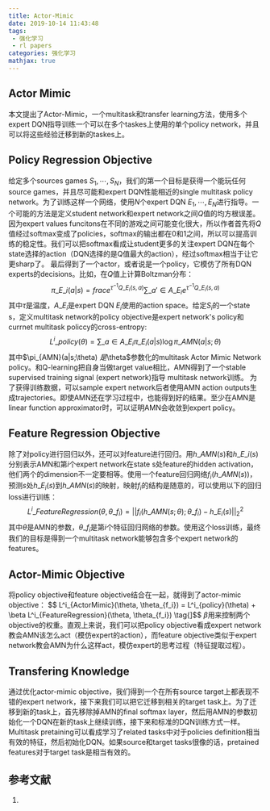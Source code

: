 ```yaml
---
title: Actor-Mimic
date: 2019-10-14 11:43:48
tags:
 - 强化学习
 - rl papers
categories: 强化学习
mathjax: true
---
```


## Actor Mimic
本文提出了Actor-Mimic，一个multitask和transfer learning方法，使用多个expert DQN指导训练一个可以在多个taskes上使用的单个policy network，并且可以将这些经验迁移到新的taskes上。

## Policy Regression Objective
给定多个sources games $S_1, \cdots, S_N$，我们的第一个目标是获得一个能玩任何source games，并且尽可能和expert DQN性能相近的single multitask policy network。为了训练这样一个网络，使用$N$个expert DQN $E_1, \cdots, E_N$进行指导。一个可能的方法是定义student network和expert network之间$Q$值的均方根误差。因为expert values funcitons在不同的游戏之间可能变化很大，所以作者首先将$Q$值经过softmax变成了policies，softmax的输出都在$0$和$1$之间，所以可以提高训练的稳定性。我们可以把softmax看成让student更多的关注expert DQN在每个state选择的action（DQN选择的是Q值最大的action），经过softmax相当于让它更sharp了。
最后得到了一个actor，或者说是一个policy，它模仿了所有DQN experts的decisions。比如，在$Q$值上计算Boltzman分布：
$$\pi{\_{E\_i}} (a|s) = frac{e^{\tau^{-1} Q\_{E_i}(s,a) } }{\sum\_{a'\in A\_{E_i} } e^{\tau^{-1} Q\_{E_i}(s,a) } } \tag{1}$$
其中$\tau$是温度，$A\_{E_i}$是expert DQN $E_i$使用的action space。给定$S_i$的一个state s，定义multitask  network的policy objective是expert network's policy和currnet multitask policcy的cross-entropy:
$$L^i\_{policy}(\theta) = \sum\_{a\in A\_{E_i} }\pi\_{E_i} (a|s) \log \pi\_{AMN}(a|s;\theta) $$
其中$\pi\_{AMN}(a|s;\theta) $是$\theta$参数化的multitask Actor Mimic Network policy。和Q-learning把自身当做target value相比，AMN得到了一个stable supervised training signal (expert network)指导 multitask network训练。
为了获得训练数据，可以sample expert network后者使用AMN action outputs生成trajectories。即使AMN还在学习过程中，也能得到好的结果。至少在AMN是linear function approximator时，可以证明AMN会收敛到expert policy。

## Feature Regression Objective
除了对policy进行回归以外，还可以对feature进行回归。用$h\_{AMN}(s)$和$h\_{E\_i}(s)$分别表示AMN和第$i$个expert network在state s处feature的hidden activation，他们两个的dimension不一定要相等。使用一个feature回归网络$f_i(h\_{AMN}(s))$，预测$s$处$h\_{E_i}(s)$到$h\_{AMN}(s)$的映射，映射$f_i$的结构是随意的，可以使用以下的回归loss进行训练：
$$L^i\_{FeatureRegression}(\theta, \theta\_{f_i}) = || f_i(h\_{AMN}(s;\theta); \theta\_{f_i}) - h\_{E_i}(s) ||^2_2 \tag{}$$
其中$\theta$是AMN的参数，$\theta\_{f_i}$是第$i$个特征回归网络的参数。使用这个loss训练，最终我们的目标是得到一个multitask network能够包含多个expert network的features。

## Actor-Mimic Objective
将policy objective和feature objective结合在一起，就得到了actor-mimic objective：
$$ L^i\_{ActorMimic}(\theta, \theta\_{f_i}) = L^i\_{policy}(\theta) + \beta L^i\_{FeatureRegression}(\theta, \theta\_{f_i}) \tag{]$$
$\beta$用来控制两个objective的权重。直观上来说，我们可以把policy objective看成expert network教会AMN该怎么act（模仿expert的action），而feature objective类似于expert network教会AMN为什么这样act，模仿expert的思考过程（特征提取过程）。

## Transfering Knowledge
通过优化actor-mimic objective，我们得到一个在所有source target上都表现不错的expert network，接下来我们可以把它迁移到相关的target task上。为了迁移到新的task上，首先移除掉AMN的final softmax layer，然后用AMN的参数初始化一个DQN在新的task上继续训练，接下来和标准的DQN训练方式一样。Multitask pretaining可以看成学习了related tasks中对于policies definition相当有效的特征，然后初始化DQN。如果source和target tasks很像的话，pretained features对于target task是相当有效的。

## 参考文献
1.
